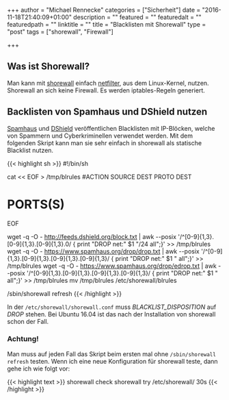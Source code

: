 +++
author = "Michael Rennecke"
categories = ["Sicherheit"]
date = "2016-11-18T21:40:09+01:00"
description = ""
featured = ""
featuredalt = ""
featuredpath = ""
linktitle = ""
title = "Blacklisten mit Shorewall"
type = "post"
tags = ["shorewall", "Firewall"]

+++


## Was ist Shorewall?

Man kann mit [shorewall] einfach [netfilter], aus dem Linux-Kernel, nutzen. Shorewall an sich keine
Firewall. Es werden iptables-Regeln generiert.

## Backlisten von Spamhaus und DShield nutzen

[Spamhaus] und [DShield] veröffentlichen Blacklisten mit IP-Blöcken, welche von Spammern und Cyberkriminellen
verwendet werden. Mit dem folgenden Skript kann man sie sehr einfach in shorewall als statische Blacklist
nutzen.

{{< highlight sh >}}
#!/bin/sh

cat << EOF > /tmp/blrules
#ACTION         SOURCE                  DEST                    PROTO   DEST
#                                                                       PORTS(S)
EOF

wget -q -O - http://feeds.dshield.org/block.txt      | awk --posix '/^[0-9]{1,3}.[0-9]{1,3}.[0-9]{1,3}.0/          { print "DROP    net:" $1 "/24    all";}' >> /tmp/blrules
wget -q -O - https://www.spamhaus.org/drop/drop.txt  | awk --posix '/^[0-9]{1,3}.[0-9]{1,3}.[0-9]{1,3}.[0-9]{1,3}/ { print "DROP    net:" $1 "    all";}' >> /tmp/blrules
wget -q -O - https://www.spamhaus.org/drop/edrop.txt | awk --posix '/^[0-9]{1,3}.[0-9]{1,3}.[0-9]{1,3}.[0-9]{1,3}/ { print "DROP    net:" $1 "    all";}' >> /tmp/blrules
mv /tmp/blrules /etc/shorewall/blrules

/sbin/shorewall refresh
{{< /highlight >}}

In der `/etc/shorewall/shorewall.conf` muss *BLACKLIST_DISPOSITION* auf *DROP* stehen. Bei Ubuntu 16.04 ist das nach der
Installation von shorewall schon der Fall.

### Achtung!

Man muss auf jeden Fall das Skript beim ersten mal ohne `/sbin/shorewall refresh` testen. Wenn ich eine neue
Konfiguration für shorewall teste, dann gehe ich wie folgt vor:

{{< highlight text >}}
shorewall check
shorewall try /etc/shorewall/ 30s
{{< /highlight >}}

[shorewall]: http://shorewall.net/
[netfilter]: http://www.netfilter.org/
[Spamhaus]: https://www.spamhaus.org/
[DShield]: http://www.dshield.org/
